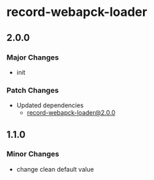 # record-webapck-loader

## 2.0.0

### Major Changes

-   init

### Patch Changes

-   Updated dependencies
    -   record-webapck-loader@2.0.0

## 1.1.0

### Minor Changes

-   change clean default value
